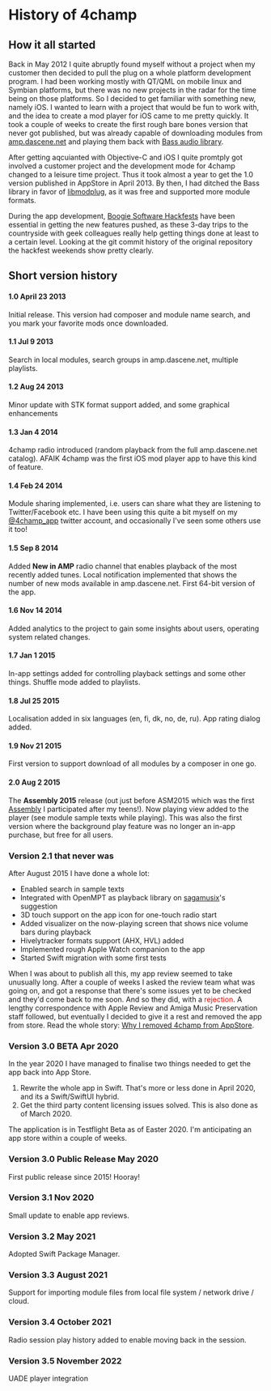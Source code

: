 # History of 4champ

## How it all started

Back in May 2012 I quite abruptly found myself without a project when my customer then decided to pull the plug on a whole
platform development program. I had been working mostly with QT/QML on mobile linux and Symbian platforms, but there was
no new projects in the radar for the time being on those platforms. So I decided to get familiar with something new, namely
iOS. I wanted to learn with a project that would be fun to work with, and the idea to create a mod player for iOS came to me
pretty quickly. It took a couple of weeks to create the first rough bare bones version that never got published, but was
already capable of downloading modules from [amp.dascene.net](amp.dascene.net) and playing them back with
[Bass audio library](http://www.un4seen.com/).

After getting aqcuianted with Objective-C and iOS I quite promtply got involved a customer project and the development mode
for 4champ changed to a leisure time project. Thus it took almost a year to get the 1.0 version published in AppStore in
April 2013. By then, I had ditched the Bass library in favor of [libmodplug](https://github.com/Konstanty/libmodplug), as it
was free and supported more module formats.

During the app development, [Boogie Software Hackfests](https://www.youtube.com/watch?v=FCMmzvXABvY&) have been essential in
getting the new features pushed, as these 3-day trips to the countryside with geek colleagues really help getting things done
at least to a certain level. Looking at the git commit history of the original repository the hackfest weekends show pretty
clearly.

## Short version history

#### 1.0 April 23 2013

Initial release. This version had composer and module name search, and you mark your favorite mods once downloaded.

#### 1.1 Jul 9 2013

Search in local modules, search groups in amp.dascene.net, multiple playlists.

#### 1.2 Aug 24 2013

Minor update with STK format support added, and some graphical enhancements

#### 1.3 Jan 4 2014

4champ radio introduced (random playback from the full amp.dascene.net catalog). AFAIK 4champ was the first iOS mod player
app to have this kind of feature.

#### 1.4 Feb 24 2014

Module sharing implemented, i.e. users can share what they are listening to Twitter/Facebook etc. I have been using
this quite a bit myself on my [@4champ_app](https://twitter.com/4champ_app) twitter account, and occasionally I've seen
some others use it too!

#### 1.5 Sep 8 2014

Added **New in AMP** radio channel that enables playback of the most recently added tunes. Local notification implemented
that shows the number of new mods available in amp.dascene.net. First 64-bit version of the app.

#### 1.6 Nov 14 2014

Added analytics to the project to gain some insights about users, operating system related changes.

#### 1.7 Jan 1 2015

In-app settings added for controlling playback settings and some other things. Shuffle mode added to playlists.

#### 1.8 Jul 25 2015

Localisation added in six languages (en, fi, dk, no, de, ru). App rating dialog added.

#### 1.9 Nov 21 2015

First version to support download of all modules by a composer in one go.

#### 2.0 Aug 2 2015

The **Assembly 2015** release (out just before ASM2015 which was the first [Assembly](https://assembly.org) I participated after my teens!).
Now playing view added to the player (see module sample texts while playing). This was also the first version where the
background play feature was no longer an in-app purchase, but free for all users.

### Version 2.1 that never was

After August 2015 I have done a whole lot:

- Enabled search in sample texts
- Integrated with OpenMPT as playback library on [sagamusix](https://github.com/sagamusix)'s suggestion
- 3D touch support on the app icon for one-touch radio start
- Added visualizer on the now-playing screen that shows nice volume bars during playback
- Hivelytracker formats support (AHX, HVL) added
- Implemented rough Apple Watch companion to the app
- Started Swift migration with some first tests

When I was about to publish all this, my app review seemed to take unusually long. After a couple of weeks I asked the review
team what was going on, and got a response that there's some issues yet to be checked and they'd come back to me soon. And so
they did, with a <font color='red'>rejection</font>. A lengthy correspondence with Apple Review and Amiga Music Preservation staff
followed, but eventually I decided to give it a rest and removed the app from store. Read the whole story:
[Why I removed 4champ from AppStore](appstore_removal.md).

### Version 3.0 BETA Apr 2020

In the year 2020 I have managed to finalise two things needed to get the app back into App Store.

1. Rewrite the whole app in Swift. That's more or less done in April 2020, and its a Swift/SwiftUI hybrid.
2. Get the third party content licensing issues solved. This is also done as of March 2020.

The application is in Testflight Beta as of Easter 2020. I'm anticipating an app store within a couple of weeks.

### Version 3.0 Public Release May 2020

First public release since 2015! Hooray!

### Version 3.1 Nov 2020

Small update to enable app reviews.

### Version 3.2 May 2021

Adopted Swift Package Manager.

### Version 3.3 August 2021

Support for importing module files from local file system / network drive / cloud.

### Version 3.4 October 2021

Radio session play history added to enable moving back in the session.

### Version 3.5 November 2022

UADE player integration